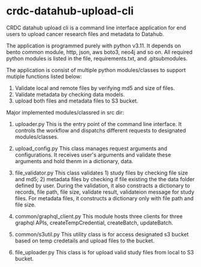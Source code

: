 # crdc-datahub-upload-cli
CRDC datahub upload cli is a command line interface application for end users to upload cancer research files and metadata to Datahub.

The application is programmed purely with python v3.11.  It depends on bento common module, http, json, aws boto3, neo4j and so on. All required python modules is listed in the file, requirements.txt, and .gitsubmodules.

The application is consist of multiple python modules/classes to support mutiple functions listed below:

1) Validate local and remote files by verifying md5 and size of files.
2) Validate metadata by checking data models.
3) upload both files and metadata files to S3 bucket.

Major implemented modules/classred in src dir:
1) uploader.py
    This is the entry point of the command line interface.  It controls the workflow and dispatchs different requests to designated modules/classes.

2) upload_config.py
    This class manages request arguments and configurations.  It receives user's arguments and validate these arguments and hold thenm in a dictionary, data.

3) file_validator.py
    This class validates 1) study files by checking file size and md5; 2) metadata files by checking if file existing the the data folder defined by user.
    During the validation, it also constracts a dictionary to records, file path, file size, validate result, validateion message for study files.  For metadata files, it constructs a dictionary only with file path and file size.

4) common/graphql_client.py
    This module hosts three clients for three graphql APIs, createTempCredential, createBatch, updateBatch.

5) common/s3util.py
    This utility class is for access designated s3 bucket based on temp credetails and upload files to the bucket.

6) file_uploader.py
    This class is for upload valid study files from local to S3 bucket.




